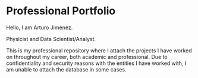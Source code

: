 # Professional Portfolio

Hello, I am Arturo Jiménez.

Physicist and Data Scientist/Analyst.

This is my professional repository where I attach the projects I have worked on throughout my career, both academic and professional. Due to confidentiality and security reasons with the entities I have worked with, I am unable to attach the database in some cases.

